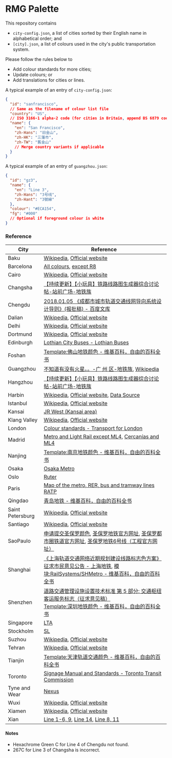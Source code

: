 # RMG Palette

This repository contains

- `city-config.json`, a list of cities sorted by their English name in alphabetical order; and
- `[city].json`, a list of colours used in the city's public transportation system.

Please follow the rules below to

- Add colour standards for more cities;
- Update colours; or
- Add translations for cities or lines.

A typical example of an entry of `city-config.json`:

```JSON
{
  "id": "sanfrancisco",
  // Same as the filename of colour list file
  "country": "US",
  // ISO 3166-1 alpha-2 code (for cities in Britain, append BS 6879 code)
  "name": {
    "en": "San Francisco",
    "zh-Hans": "旧金山",
    "zh-HK": "三藩市",
    "zh-TW": "舊金山"
    // Merge country variants if applicable
  }
}
```

A typical example of an entry of `guangzhou.json`:

```JSON
{
  "id": "gz3",
  "name": {
    "en": "Line 3",
    "zh-Hans": "3号线",
    "zh-Hant": "3號線"
  },
  "colour": "#ECA154",
  "fg": "#000"
  // Optional if foreground colour is white
}
```

### Reference

| City             | Reference                                                                                                                                                                                                                                                                                                                                                                  |
|------------------|----------------------------------------------------------------------------------------------------------------------------------------------------------------------------------------------------------------------------------------------------------------------------------------------------------------------------------------------------------------------------|
| Baku             | [Wikipedia](https://en.wikipedia.org/wiki/Baku_Metro), [Official website](http://www.metro.gov.az/en/about/downloads)                                                                                                                                                                                                                                                      |
| Barcelona        | [All colours](https://www.tmb.cat/en/barcelona-transport/map), [except R8](https://www.fgc.cat/en/fgc-network/)                                                                                                                                                                                                                                                            |
| Cairo            | [Wikipedia](https://en.wikipedia.org/wiki/Cairo_Metro), [Official website](https://cairometro.gov.eg/ar)                                                                                                                                                                                                                                                                   |
| Changsha         | [【持续更新】【小玩具】铁路线路图生成器综合讨论帖-站前广场-地铁族](http://www.ditiezu.com/forum.php?mod=redirect&goto=findpost&ptid=659763&pid=11416737)                                                                                                                                                                                                                                                  |
| Chengdu          | [2018.01.05 《成都市城市轨道交通线网导向系统设计导则》(报批稿) - 百度文库](https://wenku.baidu.com/view/a745419d64ce0508763231126edb6f1aff007137.html)                                                                                                                                                                                                                                                 |
| Dalian           | [Wikipedia](https://en.wikipedia.org/wiki/Dalian_Metro), [Official website](http://www.dlmetro.com/portal/indexShow.do)                                                                                                                                                                                                                                                    |
| Delhi            | [Wikipedia](https://en.wikipedia.org/wiki/Delhi_Metro), [Official website](http://www.delhimetrorail.com/)                                                                                                                                                                                                                                                                 |
| Dortmund         | [Wikipedia](https://de.wikipedia.org/wiki/Stadtbahn_Dortmund), [Official website](https://www.bus-und-bahn.de/download-center)                                                                                                                                                                                                                                             |
| Edinburgh        | [Lothian City Buses - Lothian Buses](https://www.lothianbuses.com/our-services/lothian-city-buses/)                                                                                                                                                                                                                                                                        |
| Foshan           | [Template:佛山地铁颜色 - 维基百科，自由的百科全书](https://zh.wikipedia.org/wiki/Template:佛山地铁颜色)                                                                                                                                                                                                                                                                                            |
| Guangzhou        | [不知道有没有火星。。-广 州 区-地铁族](http://www.ditiezu.com/forum.php?mod=viewthread&tid=523725), [Wikipedia](https://zh.wikipedia.org/wiki/Template:%E5%B9%BF%E5%B7%9E%E5%9C%B0%E9%93%81%E9%A2%9C%E8%89%B2)                                                                                                                                                                             |
| Hangzhou         | [【持续更新】【小玩具】铁路线路图生成器综合讨论帖-站前广场-地铁族](http://www.ditiezu.com/forum.php?mod=redirect&goto=findpost&ptid=659763&pid=11441466)                                                                                                                                                                                                                                                  |
| Harbin           | [Wikipedia](https://en.wikipedia.org/wiki/Harbin_Metro), [Official website](http://www.harbin-metro.com/index.html), [Data Source](http://bxt.harbin.gov.cn/hrb_bxt/disshow.php?id=772792)                                                                                                                                                                                 |
| Istanbul         | [Wikipedia](https://en.wikipedia.org/wiki/Istanbul_Metro), [Official website](https://www.metro.istanbul/)                                                                                                                                                                                                                                                                 |
| Kansai           | [JR West (Kansai area)](https://www.westjr.co.jp/global/tc/timetable/#routemaps)                                                                                                                                                                                                                                                                                           |
| Klang Valley     | [Wikipedia](https://en.wikipedia.org/wiki/Klang_Valley_Integrated_Transit_System), [Official website](https://myrapid.com.my/ms/)                                                                                                                                                                                                                                          |
| London           | [Colour standards - Transport for London](http://content.tfl.gov.uk/tfl-colour-standards-issue04.pdf)                                                                                                                                                                                                                                                                      |
| Madrid           | [Metro and Light Rail except ML4](https://www.metromadrid.es/es/viaja-en-metro/plano-de-metro-de-madrid), [Cercanías and ML4](https://www.crtm.es/atencion-al-cliente/area-de-descargas/planos.aspx)                                                                                                                                                                       |
| Nanjing          | [Template:南京地铁颜色 - 维基百科，自由的百科全书](https://zh.wikipedia.org/wiki/Template:南京地铁颜色)                                                                                                                                                                                                                                                                                            |
| Osaka            | [Osaka Metro](https://www.osakametro.co.jp/index.php)                                                                                                                                                                                                                                                                                                                      |
| Oslo             | [Ruter](https://ruter.no/en/journey/route-maps/)                                                                                                                                                                                                                                                                                                                           |
| Paris            | [Map of the metro, RER, bus and tramway lines RATP](https://www.ratp.fr/en/plans)                                                                                                                                                                                                                                                                                          |
| Qingdao          | [青岛地铁 - 维基百科，自由的百科全书](https://zh.wikipedia.org/wiki/青岛地铁#识别色)                                                                                                                                                                                                                                                                                                              |
| Saint Petersburg | [Wikipedia](http://en.wikipedia.org/wiki/Saint_Petersburg_Metro), [Official website](http://www.metro.spb.ru/)                                                                                                                                                                                                                                                             |
| Santiago         | [Wikipedia](https://en.wikipedia.org/wiki/Santiago_Metro), [Official website](https://www.metro.cl/)                                                                                                                                                                                                                                                                       |
| SaoPaulo         | [申请提交圣保罗颜色](https://github.com/wongchito/RailMapGenerator/issues/142), [圣保罗地铁官方网址](www.metro.sp.gov.br), [圣保罗都市圈铁道官方网址](https://www.cptm.sp.gov.br), [圣保罗地铁6号线（工程官方网址）](https://www.linhauni.com.br/)                                                                                                                                                                      |
| Shanghai         | [《上海轨道交通网络近期规划建设线路标志色方案》征求市民意见公告 - 上海地铁](http://www.shmetro.com/node49/201109/con109210.htm), [模块:RailSystems/SHMetro - 维基百科，自由的百科全书](https://zh.wikipedia.org/wiki/模块:RailSystems/SHMetro)                                                                                                                                                                                |
| Shenzhen         | [道路交通管理设施设置技术标准 第 5 部分: 交通枢纽客运服务标志（征求意见稿）](http://www.sz.gov.cn/cn/xxgk/zfxxgj/tzgg/201104/P020110425642051308137.pdf) <br> [Template:深圳地铁颜色 - 维基百科，自由的百科全书](https://zh.wikipedia.org/wiki/Template:深圳地铁颜色)                                                                                                                                                                |
| Singapore        | [LTA](https://www.lta.gov.sg/content/ltagov/en/getting_around/public_transport/rail_network.html)                                                                                                                                                                                                                                                                          |
| Stockholm        | [SL](https://sl.se/en/getting-around/)                                                                                                                                                                                                                                                                                                                                     |
| Suzhou           | [Wikipedia](https://en.wikipedia.org/wiki/Suzhou_Subway), [Official website](http://www.sz-mtr.com/)                                                                                                                                                                                                                                                                       |
| Tehran           | [Wikipedia](https://en.wikipedia.org/wiki/Tehran_Metro), [Official website](https://metro.tehran.ir/%D8%AE%D8%AF%D9%85%D8%A7%D8%AA-%D8%A8%D9%87%D8%B1%D9%87-%D8%A8%D8%B1%D8%AF%D8%A7%D8%B1%DB%8C/%D8%B2%D9%85%D8%A7%D9%86%D8%A8%D9%86%D8%AF%DB%8C-%D8%AD%D8%B1%DA%A9%D8%AA-%D9%88-%D9%86%D9%82%D8%B4%D9%87-%D9%87%D8%A7/%D9%86%D9%82%D8%B4%D9%87-%D9%85%D8%AA%D8%B1%D9%88) |
| Tianjin          | [Template:天津轨道交通颜色 - 维基百科，自由的百科全书](https://zh.wikipedia.org/wiki/Template:天津轨道交通颜色)                                                                                                                                                                                                                                                                                        |
| Toronto          | [Signage Manual and Standards - Toronto Transit Commission](https://joeclark.org/design/signage/TTC/2015/TTCWayfindingStandardsManual_201409.pdf)                                                                                                                                                                                                                          |
| Tyne and Wear    | [Nexus](https://www.nexus.org.uk/metro)                                                                                                                                                                                                                                                                                                                                    |
| Wuxi             | [Wikipedia](https://en.wikipedia.org/wiki/Wuxi_Metro), [Official website](http://www.wxmetro.net/)                                                                                                                                                                                                                                                                         |
| Xiamen           | [Wikipedia](https://en.wikipedia.org/wiki/Xiamen_Metro), [Official website](https://www.xmgdjt.com.cn/Modules/ControlHtml/MetroOperation.aspx?SelectedTitle=%E7%AB%99%E7%82%B9%E7%BA%BF%E8%B7%AF)                                                                                                                                                                          |
| Xian             | [Line 1-6, 9](http://www.ditiezu.com/thread-668313-1-1.html), [Line 14](http://www.ditiezu.com/thread-668349-1-1.html), [Line 8, 11](https://zh.wikipedia.org/wiki/Template:西安地铁颜色)                                                                                                                                                                                        |

#### Notes

- Hexachrome Green C for Line 4 of Chengdu not found.
- 267C for Line 3 of Changsha is incorrect.
